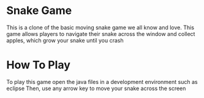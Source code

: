 # Snake Game
This is a clone of the basic moving snake game we all know and love.
This game allows players to navigate their snake across the window and collect apples, which grow your snake until you crash

# How To Play
To play this game open the java files in a development environment such as eclipse
Then, use any arrow key to move your snake across the screen
